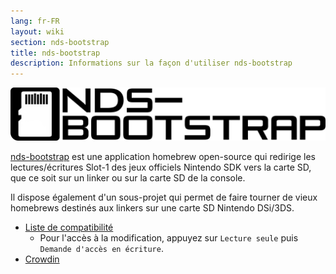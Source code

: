 ```yaml
---
lang: fr-FR
layout: wiki
section: nds-bootstrap
title: nds-bootstrap
description: Informations sur la façon d'utiliser nds-bootstrap
---
```


![nds-bootstrap logo](https://github.com/DS-Homebrew/nds-bootstrap/raw/master/logo.png)

[nds-bootstrap](https://github.com/DS-Homebrew/nds-bootstrap) est une application homebrew open-source qui redirige les lectures/écritures Slot-1 des jeux officiels Nintendo SDK vers la carte SD, que ce soit sur un linker ou sur la carte SD de la console.

Il dispose également d'un sous-projet qui permet de faire tourner de vieux homebrews destinés aux linkers sur une carte SD Nintendo DSi/3DS.

- [Liste de compatibilité](https://docs.google.com/spreadsheets/d/1LRTkXOUXraTMjg1eedz_f7b5jiuyMv2x6e_jY_nyHSc/edit?usp=sharing)
    - Pour l'accès à la modification, appuyez sur `Lecture seule` puis `Demande d'accès en écriture`.
- [Crowdin](https://crowdin.com/project/nds-bootstrap)
